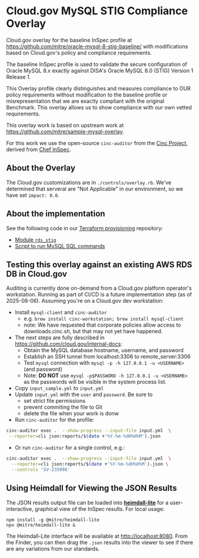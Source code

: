 # Cloud.gov MySQL STIG Compliance Overlay

Cloud.gov overlay for the baseline InSpec profile at <https://github.com/mitre/oracle-mysql-8-stig-baseline/> with modifications based on Cloud.gov's policy and compliance requirements.

The baseline InSpec profile is used to validate the secure configuration of Oracle MySQL 8.x exactly against DISA's Oracle MySQL 8.0 (STIG) Version 1 Release 1.

This Overlay profile clearly distinguishes and measures compliance to OUR policy requirements without modification to the baseline profile or misrepresentation that we are exactly compliant with the original Benchmark. This overlay allows us to show compliance with our own vetted requirements.

This overlay work is based on upstream work at <https://github.com/mitre/sample-mysql-overlay>.

For this work we use the open-source `cinc-auditor` from the [Cinc Project](https://cinc.sh), derived from [Chef InSpec](https://docs.chef.io/inspec/).

## About the Overlay

The Cloud.gov customizations are in `./controls/overlay.rb`. We've determined that serveral are "Not Applicable" in our environment, so we have set `impact: 0.0`.

## About the implementation

See the following code in our [Terraform provisioning](https://github.com/cloud-gov/terraform-provision) repository:

* [Module `rds_stig`](https://github.com/cloud-gov/terraform-provision/tree/main/terraform/modules/rds_stig)
* [Script to run MySQL SQL commands](https://github.com/cloud-gov/terraform-provision/blob/main/ci/scripts/create-and-update-mysql.sh)

## Testing this overlay against an existing AWS RDS DB in Cloud.gov

Auditing is currently done on-demand from a Cloud.gov platform operator's workstation.  Running as part of CI/CD is a future implementation step (as of 2025-08-06).  Assuming you're on a Cloud.gov dev workstation:

* Install `mysql-client` and `cinc-auditor`
  * e.g. `brew install cinc-workstation; brew install mysql-client`
  * note: We have requested that corporate policies allow access to downloads.cinc.sh, but that may not yet have happened.
* The next steps are fully described in <https://github.com/cloud.gov/internal-docs>:
  * Obtain the MySQL database hostname, username, and password
  * Establish an SSH tunnel from localhost:3306 to remote_server:3306
  * Test `mysql` connection with `mysql -p -h 127.0.0.1 -u <USERNAME>` (and password)
  * Note: **DO NOT** use `mysql -p$PASSWORD -h 127.0.0.1 -u <USERNAME>` as the passwords will be visible in the system process list.
* Copy `input_sample.yml` to `input.yml`
* Update `input.yml` with the `user` and `password`. Be sure to 
  * set strict file permissions
  * prevent commiting the file to Git
  * delete the file when your work is donw
* Run `cinc-auditor` for the profile:

```sh
cinc-auditor exec .  --show-progress --input-file input.yml  \
 --reporter=cli json:reports/$(date +'%Y-%m-%dH%H%M').json 
```

* Or run `cinc-auditor` for a single control, e.g.:

```sh
cinc-auditor exec .  --show-progress --input-file input.yml  \
  --reporter=cli json:reports/$(date +'%Y-%m-%dH%H%M').json \
  --controls 'SV-235096'
```

## Using Heimdall for Viewing the JSON Results

The JSON results output file can be loaded into __[heimdall-lite](https://github.com/mitre/heimdall2/)__ for a user-interactive, graphical view of the InSpec results. For local usage:

```shell
npm install -g @mitre/heimdall-lite
npx @mitre/heimdall-lite &
```

The Heimdall-Lite interface will be available at <http://localhost:8080>. From the
Finder, you can then drag the `.json` results into the viewer to see if there are any variations from our standards.
